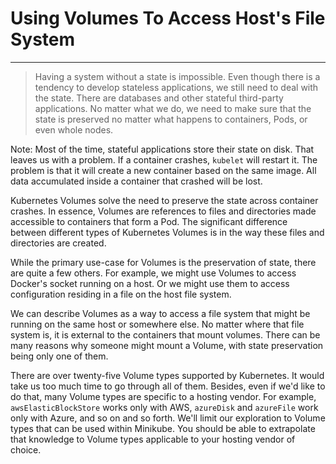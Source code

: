 <!-- .slide: data-background="../img/background/why.jpg" -->
# Using Volumes To Access Host's File System

---


<!-- .slide: data-background="img/jars.jpeg" -->
> Having a system without a state is impossible. Even though there is a tendency to develop stateless applications, we still need to deal with the state. There are databases and other stateful third-party applications. No matter what we do, we need to make sure that the state is preserved no matter what happens to containers, Pods, or even whole nodes.

Note:
Most of the time, stateful applications store their state on disk. That leaves us with a problem. If a container crashes, `kubelet` will restart it. The problem is that it will create a new container based on the same image. All data accumulated inside a container that crashed will be lost.

Kubernetes Volumes solve the need to preserve the state across container crashes. In essence, Volumes are references to files and directories made accessible to containers that form a Pod. The significant difference between different types of Kubernetes Volumes is in the way these files and directories are created.

While the primary use-case for Volumes is the preservation of state, there are quite a few others. For example, we might use Volumes to access Docker's socket running on a host. Or we might use them to access configuration residing in a file on the host file system.

We can describe Volumes as a way to access a file system that might be running on the same host or somewhere else. No matter where that file system is, it is external to the containers that mount volumes. There can be many reasons why someone might mount a Volume, with state preservation being only one of them.

There are over twenty-five Volume types supported by Kubernetes. It would take us too much time to go through all of them. Besides, even if we'd like to do that, many Volume types are specific to a hosting vendor. For example, `awsElasticBlockStore` works only with AWS, `azureDisk` and `azureFile` work only with Azure, and so on and so forth. We'll limit our exploration to Volume types that can be used within Minikube. You should be able to extrapolate that knowledge to Volume types applicable to your hosting vendor of choice.